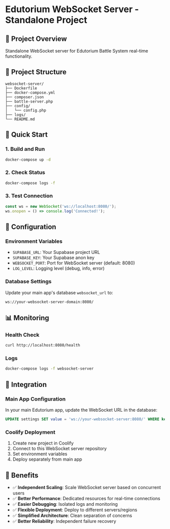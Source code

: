 # Edutorium WebSocket Server - Standalone Project

## 🎯 Project Overview
Standalone WebSocket server for Edutorium Battle System real-time functionality.

## 📁 Project Structure
```
websocket-server/
├── Dockerfile
├── docker-compose.yml
├── composer.json
├── battle-server.php
├── config/
│   └── config.php
├── logs/
└── README.md
```

## 🚀 Quick Start

### 1. Build and Run
```bash
docker-compose up -d
```

### 2. Check Status
```bash
docker-compose logs -f
```

### 3. Test Connection
```javascript
const ws = new WebSocket('ws://localhost:8080/');
ws.onopen = () => console.log('Connected!');
```

## 🔧 Configuration

### Environment Variables
- `SUPABASE_URL`: Your Supabase project URL
- `SUPABASE_KEY`: Your Supabase anon key
- `WEBSOCKET_PORT`: Port for WebSocket server (default: 8080)
- `LOG_LEVEL`: Logging level (debug, info, error)

### Database Settings
Update your main app's database `websocket_url` to:
```
ws://your-websocket-server-domain:8080/
```

## 📊 Monitoring

### Health Check
```bash
curl http://localhost:8080/health
```

### Logs
```bash
docker-compose logs -f websocket-server
```

## 🔗 Integration

### Main App Configuration
In your main Edutorium app, update the WebSocket URL in the database:
```sql
UPDATE settings SET value = 'ws://your-websocket-server:8080/' WHERE key = 'websocket_url';
```

### Coolify Deployment
1. Create new project in Coolify
2. Connect to this WebSocket server repository
3. Set environment variables
4. Deploy separately from main app

## 🎯 Benefits

- ✅ **Independent Scaling**: Scale WebSocket server based on concurrent users
- ✅ **Better Performance**: Dedicated resources for real-time connections
- ✅ **Easier Debugging**: Isolated logs and monitoring
- ✅ **Flexible Deployment**: Deploy to different servers/regions
- ✅ **Simplified Architecture**: Clean separation of concerns
- ✅ **Better Reliability**: Independent failure recovery